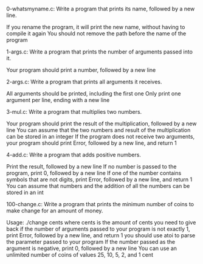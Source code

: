 0-whatsmyname.c: Write a program that prints its name, followed by a new line.

If you rename the program, it will print the new name, without having to compile it again
You should not remove the path before the name of the program


1-args.c: Write a program that prints the number of arguments passed into it.

Your program should print a number, followed by a new line


2-args.c: Write a program that prints all arguments it receives.

All arguments should be printed, including the first one
Only print one argument per line, ending with a new line


3-mul.c: Write a program that multiplies two numbers.

Your program should print the result of the multiplication, followed by a new line
You can assume that the two numbers and result of the multiplication can be stored in an integer
If the program does not receive two arguments, your program should print Error, followed by a new line, and return 1


4-add.c: Write a program that adds positive numbers.

Print the result, followed by a new line
If no number is passed to the program, print 0, followed by a new line
If one of the number contains symbols that are not digits, print Error, followed by a new line, and return 1
You can assume that numbers and the addition of all the numbers can be stored in an int


100-change.c: Write a program that prints the minimum number of coins to make change for an amount of money.

Usage: ./change cents
where cents is the amount of cents you need to give back
if the number of arguments passed to your program is not exactly 1, print Error, followed by a new line, and return 1
you should use atoi to parse the parameter passed to your program
If the number passed as the argument is negative, print 0, followed by a new line
You can use an unlimited number of coins of values 25, 10, 5, 2, and 1 cent
